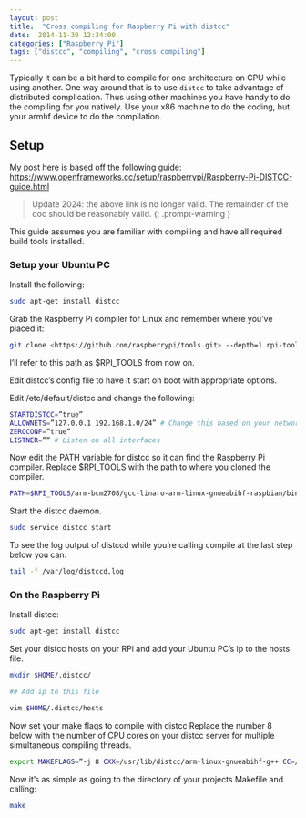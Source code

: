 ```yaml
---
layout: post
title:  "Cross compiling for Raspberry Pi with distcc"
date:  2014-11-30 12:34:00
categories: ["Raspberry Pi"]
tags: ["distcc", "compiling", "cross compiling"]
---
```


Typically it can be a bit hard to compile for one architecture on CPU
while using another. One way around that is to use `distcc` to take
advantage of distributed complication. Thus using other machines you
have handy to do the compiling for you natively. Use your x86 machine
to do the coding, but your armhf device to do the compilation.

## Setup

My post here is based off the following guide: <https://www.openframeworks.cc/setup/raspberrypi/Raspberry-Pi-DISTCC-guide.html>

> Update 2024: the above link is no longer valid.
> The remainder of the doc should be reasonably valid.
{: .prompt-warning }

This guide assumes you are familiar with compiling and have all required build
tools installed.

### Setup your Ubuntu PC

Install the following:

```bash
sudo apt-get install distcc
```

Grab the Raspberry Pi compiler for Linux and remember where you’ve placed it:

```bash
git clone <https://github.com/raspberrypi/tools.git> --depth=1 rpi-tools
```

I’ll refer to this path as $RPI_TOOLS from now on.

Edit distcc’s config file to have it start on boot with appropriate options.

Edit /etc/default/distcc and change the following:

```bash
STARTDISTCC=”true”
ALLOWNETS=”127.0.0.1 192.168.1.0/24” # Change this based on your network config.
ZEROCONF=”true”
LISTNER=”” # Listen on all interfaces
```

Now edit the PATH variable for distcc so it can find the Raspberry Pi compiler.
Replace $RPI_TOOLS with the path to where you cloned the compiler.

```bash
PATH=$RPI_TOOLS/arm-bcm2708/gcc-linaro-arm-linux-gnueabihf-raspbian/bin:/usr/local/sbin:/usr/local/bin:/sbin:/bin:/usr/sbin:/usr/bin
```

Start the distcc daemon.

```bash
sudo service distcc start
```

To see the log output of distccd while you’re calling compile at the last step
below you can:

```bash
tail -f /var/log/distccd.log
```

### On the Raspberry Pi

Install distcc:

```bash
sudo apt-get install distcc
```

Set your distcc hosts on your RPi
and add your Ubuntu PC’s ip to the hosts file.

```bash
mkdir $HOME/.distcc/

## Add ip to this file

vim $HOME/.distcc/hosts
```

Now set your make flags to compile with distcc
Replace the number 8 below with the number of CPU cores on your distcc
server for multiple simultaneous compiling threads.

```bash
export MAKEFLAGS=”-j 8 CXX=/usr/lib/distcc/arm-linux-gnueabihf-g++ CC=/usr/lib/distcc/arm-linux-gnueabihf-gcc”
```

Now it’s as simple as going to the directory of your projects Makefile and
calling:

```bash
make
```
